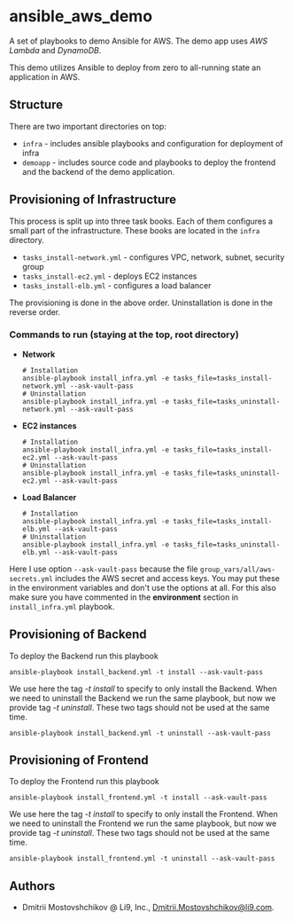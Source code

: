 # ansible_aws_demo

A set of playbooks to demo Ansible for AWS. The demo app uses *AWS Lambda* and *DynamoDB*.

This demo utilizes Ansible to deploy from zero to all-running state an application in AWS.


## Structure

There are two important directories on top:
 * `infra` - includes ansible playbooks and configuration for deployment of infra
 * `demoapp` - includes source code and playbooks to deploy the frontend and the backend of the demo application.


## Provisioning of Infrastructure

This process is split up into three task books. Each of them configures a small part of the infrastructure. These books are located in the `infra` directory.

- `tasks_install-network.yml` - configures VPC, network, subnet, security group
- `tasks_install-ec2.yml` - deploys EC2 instances
- `tasks_install-elb.yml` - configures a load balancer

The provisioning is done in the above order. Uninstallation is done in the reverse order.


### Commands to run (staying at the top, root directory)

- **Network**

  ```shell
  # Installation
  ansible-playbook install_infra.yml -e tasks_file=tasks_install-network.yml --ask-vault-pass
  # Uninstallation
  ansible-playbook install_infra.yml -e tasks_file=tasks_uninstall-network.yml --ask-vault-pass
  ```

- **EC2 instances**

  ```shell
  # Installation
  ansible-playbook install_infra.yml -e tasks_file=tasks_install-ec2.yml --ask-vault-pass
  # Uninstallation
  ansible-playbook install_infra.yml -e tasks_file=tasks_uninstall-ec2.yml --ask-vault-pass
  ```

- **Load Balancer**

  ```shell
  # Installation
  ansible-playbook install_infra.yml -e tasks_file=tasks_install-elb.yml --ask-vault-pass
  # Uninstallation
  ansible-playbook install_infra.yml -e tasks_file=tasks_uninstall-elb.yml --ask-vault-pass
  ```

Here I use option `--ask-vault-pass` because the file `group_vars/all/aws-secrets.yml` includes the AWS secret and access keys. You may put these in the environment variables and don't use the options at all. For this also make sure you have commented in the **environment** section in `install_infra.yml` playbook.


## Provisioning of Backend

To deploy the Backend run this playbook

```shell
ansible-playbook install_backend.yml -t install --ask-vault-pass
```

We use here the tag *-t install* to specify to only install the Backend. When we need to uninstall the Backend we run the same playbook, but now we provide tag *-t uninstall*. These two tags should not be used at the same time.

```shell
ansible-playbook install_backend.yml -t uninstall --ask-vault-pass
```



## Provisioning of Frontend

To deploy the Frontend run this playbook

```shell
ansible-playbook install_frontend.yml -t install --ask-vault-pass
```

We use here the tag *-t install* to specify to only install the Frontend. When we need to uninstall the Frontend we run the same playbook, but now we provide tag *-t uninstall*. These two tags should not be used at the same time.

```shell
ansible-playbook install_frontend.yml -t uninstall --ask-vault-pass
```

## Authors

- Dmitrii Mostovshchikov @ Li9, Inc., Dmitrii.Mostovshchikov@li9.com.


